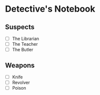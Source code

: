 # Detective's Notebook

## Suspects
- [ ] The Librarian
- [ ] The Teacher
- [ ] The Butler

## Weapons
- [ ] Knife
- [ ] Revolver
- [ ] Poison
